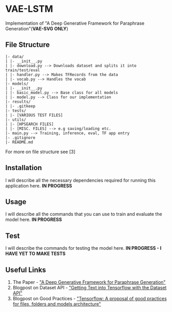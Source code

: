 # VAE-LSTM

Implementation of "A Deep Generative Framework for Paraphrase Generation"(**VAE-SVG ONLY**)

## File Structure

```
|- data/
| |- __init__.py
| |- download.py --> Downloads dataset and splits it into train/test/eval
| |- handler.py --> Makes TFRecords from the data
| |- vocab.py --> Handles the vocab
|- models/
| |- __init__.py
| |- basic_model.py --> Base class for all models
| |- model.py --> Class for our implementation
|- results/
| |- .gitkeep
|- tests/
| |- [VARIOUS TEST FILES]
|- utils/
| |- [HPSEARCH FILES]
| |- [MISC. FILES] --> e.g saving/loading etc.
|- main.py --> Training, inference, eval, TF app entry
|- .gitignore
|- README.md
```

For more on file structure see [3]

## Installation

I will describe all the necessary dependencies required for running this application here. **IN PROGRESS**

## Usage

I will describe all the commands that you can use to train and evaluate the model here. **IN PROGRESS**

## Test

I will describe the commands for testing the model here. **IN PROGRESS - I HAVE YET TO MAKE TESTS**

## Useful Links

1. The Paper - ["A Deep Generative Framework for Paraphrase Generation"](https://www.cse.iitk.ac.in/users/piyush/papers/deep-paraphrase-aaai2018.pdf)
2. Blogpost on Dataset API - ["Getting Text into Tensorflow with the Dataset API"](https://medium.com/@TalPerry/getting-text-into-tensorflow-with-the-dataset-api-ffb832c8bec6)
3. Blogpost on Good Practices - ["Tensorflow: A proposal of good practices for files, folders and models architecture"](https://blog.metaflow.fr/tensorflow-a-proposal-of-good-practices-for-files-folders-and-models-architecture-f23171501ae3)